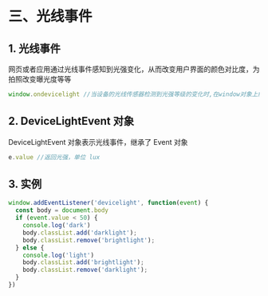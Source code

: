 # 三、光线事件

## 1. 光线事件

网页或者应用通过光线事件感知到光强变化，从而改变用户界面的颜色对比度，为拍照改变曝光度等等

```javascript
window.ondevicelight //当设备的光线传感器检测到光强等级的变化时,在window对象上触发
```

## 2. DeviceLightEvent 对象

DeviceLightEvent 对象表示光线事件，继承了 Event 对象

```javascript
e.value //返回光强，单位 lux
```

## 3. 实例

```javascript
window.addEventListener('devicelight', function(event) {
  const body = document.body
  if (event.value < 50) {
    console.log('dark')
    body.classList.add('darklight');
    body.classList.remove('brightlight');
  } else {
    console.log('light')
    body.classList.add('brightlight');
    body.classList.remove('darklight');
  }
})
```
